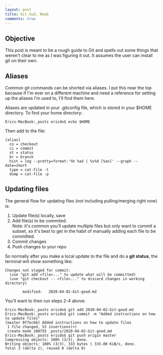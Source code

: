 ```yaml
---
layout: post
title: Git Gud, Newb
comments: true
---
```


## Objective
This post is meant to be a rough guide to Git and spells out some things that weren't clear to me as I was figuring it out. It assumes the user can install git on their own.

## Aliases
Common git commands can be shorted via aliases. I put this near the top because if I'm ever on a different machine and need a reference for setting up the aliases I'm used to, I'll find them here.

Aliases are updated in your .gitconfig file, which is stored in your $HOME directory. To find your home directory:

```
Erics-MacBook:_posts ericdo$ echo $HOME
```

Then add to the file:
```
[alias]
  co = checkout
  ci = commit
  st = status
  br = branch
  hist = log --pretty=format:'%h %ad | %s%d [%an]' --graph --date=short
  type = cat-file -t
  dump = cat-file -p
```
  
## Updating files
The general flow for updating files (not including pulling/merging right now) is:
1. Update file(s) locally, save
2. Add file(s) to be commited. <br />Note: it's common you'll update multiple files but only want to commit a subset, so it's best to get in the habit of manually adding each file to be committed.
3. Commit changes
4. Push changes to your repo

So normally after you make a local update to the file and do a **git status**, the terminal will show something like:
```
Changes not staged for commit:
  (use "git add <file>..." to update what will be committed)
  (use "git checkout -- <file>..." to discard changes in working directory)

        modified:   2020-04-02-Git-good.md
```
You'll want to then run steps 2-4 above:

```
Erics-MacBook:_posts ericdo$ git add 2020-04-02-Git-good.md
Erics-MacBook:_posts ericdo$ git commit -m "Added instructions on how to update files"
[master 0f7ec66] Added instructions on how to update files
 1 file changed, 53 insertions(+)
 create mode 100755 _posts/2020-04-02-Git-good.md
Erics-MacBook:_posts ericdo$ git push origin master
Compressing objects: 100% (3/3), done.
Writing objects: 100% (3/3), 333 bytes | 333.00 KiB/s, done.
Total 3 (delta 2), reused 0 (delta 0)
```